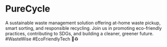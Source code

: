 # PureCycle
A sustainable waste management solution offering at-home waste pickup, smart sorting, and responsible recycling. Join us in promoting eco-friendly practices, contributing to SDGs, and building a cleaner, greener future. #WasteWise #EcoFriendlyTech 🌱♻️
